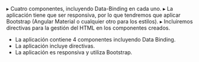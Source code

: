 ▸	Cuatro componentes, incluyendo Data-Binding en cada uno. 
▸	La aplicación tiene que ser responsiva, por lo que tendremos que aplicar Bootstrap (Angular Material o cualquier otro para los estilos).
▸	Incluiremos directivas para la gestión del HTML en los componentes creados. 

* La aplicación contiene 4 componentes incluyendo Data Binding.
* La aplicación incluye directivas.
* La aplicación es responsiva y utiliza Bootstrap.
